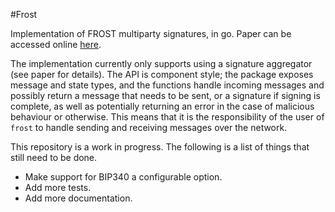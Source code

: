 #Frost

Implementation of FROST multiparty signatures, in go. Paper can be accessed online [here](https://eprint.iacr.org/2020/852.pdf).

The implementation currently only supports using a signature aggregator (see paper for details).
The API is component style; the package exposes message and state types, and the functions handle incoming messages and possibly return a message that needs to be sent, or a signature if signing is complete, as well as potentially returning an error in the case of malicious behaviour or otherwise.
This means that it is the responsibility of the user of `frost` to handle sending and receiving messages over the network.

This repository is a work in progress. The following is a list of things that still need to be done.

- Make support for BIP340 a configurable option.
- Add more tests.
- Add more documentation.
